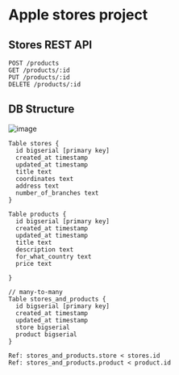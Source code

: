 # Apple stores project


## Stores REST API
```
POST /products
GET /products/:id
PUT /products/:id
DELETE /products/:id
```

## DB Structure

![image](https://github.com/kim0111/Go/assets/86676168/fd062bbc-8dea-49fe-bafb-83e2c2ab47b1)



```
Table stores {
  id bigserial [primary key]
  created_at timestamp
  updated_at timestamp
  title text
  coordinates text
  address text
  number_of_branches text
}

Table products {
  id bigserial [primary key]
  created_at timestamp
  updated_at timestamp
  title text
  description text
  for_what_country text
  price text

}

// many-to-many
Table stores_and_products {
  id bigserial [primary key]
  created_at timestamp
  updated_at timestamp
  store bigserial
  product bigserial
}

Ref: stores_and_products.store < stores.id
Ref: stores_and_products.product < product.id

```
